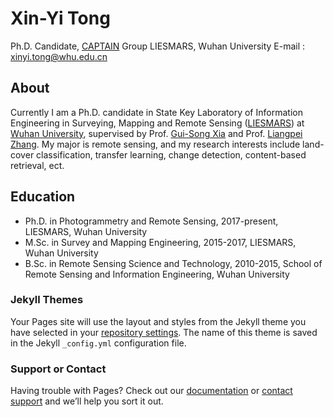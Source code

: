 # Xin-Yi Tong

Ph.D. Candidate, [CAPTAIN](http://captain.whu.edu.cn/) Group
LIESMARS, Wuhan University
E-mail : xinyi.tong@whu.edu.cn

## About
Currently I am a Ph.D. candidate in State Key Laboratory of Information Engineering in Surveying, Mapping and Remote Sensing ([LIESMARS](http://www.lmars.whu.edu.cn/en/)) at [Wuhan University](https://en.whu.edu.cn/), supervised by Prof. [Gui-Song Xia](http://captain.whu.edu.cn/xia_En.html) and Prof. [Liangpei Zhang](http://www.lmars.whu.edu.cn/prof_web/zhangliangpei/rs/index.html). My major is remote sensing, and my research interests include land-cover classification, transfer learning, change detection, content-based retrieval, ect.

## Education
- Ph.D. in Photogrammetry and Remote Sensing, 2017-present, LIESMARS, Wuhan University
- M.Sc. in Survey and Mapping Engineering, 2015-2017, LIESMARS, Wuhan University
- B.Sc. in Remote Sensing Science and Technology, 2010-2015, School of Remote Sensing and Information Engineering, Wuhan University




### Jekyll Themes

Your Pages site will use the layout and styles from the Jekyll theme you have selected in your [repository settings](https://github.com/x-ytong/x-ytong.github.io/settings). The name of this theme is saved in the Jekyll `_config.yml` configuration file.

### Support or Contact

Having trouble with Pages? Check out our [documentation](https://help.github.com/categories/github-pages-basics/) or [contact support](https://github.com/contact) and we’ll help you sort it out.
